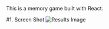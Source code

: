 This is a memory game built with React.

#1. Screen Shot
![Results Image](https://github.com/ucla-coding-bootcamp/reactCards/blob/master/screen1.png)

